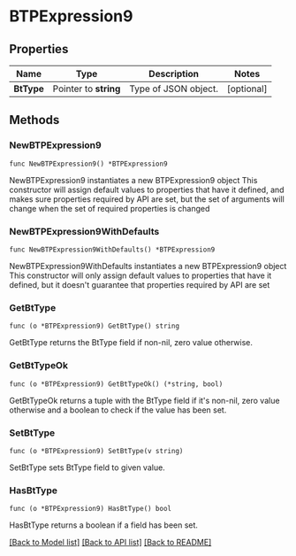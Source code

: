 # BTPExpression9

## Properties

Name | Type | Description | Notes
------------ | ------------- | ------------- | -------------
**BtType** | Pointer to **string** | Type of JSON object. | [optional] 

## Methods

### NewBTPExpression9

`func NewBTPExpression9() *BTPExpression9`

NewBTPExpression9 instantiates a new BTPExpression9 object
This constructor will assign default values to properties that have it defined,
and makes sure properties required by API are set, but the set of arguments
will change when the set of required properties is changed

### NewBTPExpression9WithDefaults

`func NewBTPExpression9WithDefaults() *BTPExpression9`

NewBTPExpression9WithDefaults instantiates a new BTPExpression9 object
This constructor will only assign default values to properties that have it defined,
but it doesn't guarantee that properties required by API are set

### GetBtType

`func (o *BTPExpression9) GetBtType() string`

GetBtType returns the BtType field if non-nil, zero value otherwise.

### GetBtTypeOk

`func (o *BTPExpression9) GetBtTypeOk() (*string, bool)`

GetBtTypeOk returns a tuple with the BtType field if it's non-nil, zero value otherwise
and a boolean to check if the value has been set.

### SetBtType

`func (o *BTPExpression9) SetBtType(v string)`

SetBtType sets BtType field to given value.

### HasBtType

`func (o *BTPExpression9) HasBtType() bool`

HasBtType returns a boolean if a field has been set.


[[Back to Model list]](../README.md#documentation-for-models) [[Back to API list]](../README.md#documentation-for-api-endpoints) [[Back to README]](../README.md)


